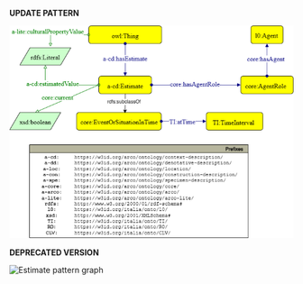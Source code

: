 **UPDATE PATTERN**


![Estimate pattern graph](https://github.com/ICCD-MiBACT/ArCo/blob/DEV-1.3.0/ArCo-release/test/2.0/Estimate/Estimate-Pattern.drawio.png?raw=true)


**DEPRECATED VERSION**


![Estimate pattern graph](https://github.com/ICCD-MiBACT/ArCo/blob/DEV-1.3.0/ArCo-release/test/2.0/Estimate/Estimate-versione1.2.drawio.png?raw=true)
